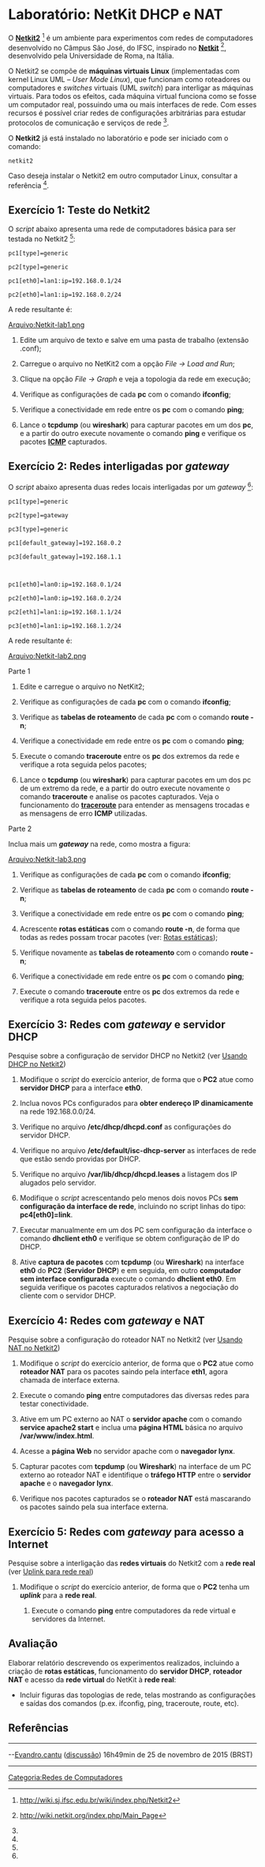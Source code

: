 # Laboratório: NetKit DHCP e NAT

O **[Netkit2](http://wiki.sj.ifsc.edu.br/wiki/index.php/Netkit2)** [^1] é um ambiente para experimentos com redes de computadores desenvolvido no Câmpus São José, do IFSC, inspirado no **[Netkit](http://wiki.netkit.org/index.php/Main_Page)** [^2], desenvolvido pela Universidade de Roma, na Itália.

O Netkit2 se compõe de **máquinas virtuais Linux** (implementadas com kernel Linux UML – *User Mode Linux*), que funcionam como roteadores ou computadores e *switches* virtuais (UML *switch*) para interligar as máquinas virtuais. Para todos os efeitos, cada máquina virtual funciona como se fosse um computador real, possuindo uma ou mais interfaces de rede. Com esses recursos é possível criar redes de configurações arbitrárias para estudar protocolos de comunicação e serviços de rede [^3].

O **Netkit2** já está instalado no laboratório e pode ser iniciado com o comando:

`netkit2`

Caso deseja instalar o Netkit2 em outro computador Linux, consultar a referência [^4].

## Exercício 1: Teste do Netkit2

O *script* abaixo apresenta uma rede de computadores básica para ser testada no Netkit2 [^5]:

`pc1[type]=generic`  
`pc2[type]=generic`  
`pc1[eth0]=lan1:ip=192.168.0.1/24`  
`pc2[eth0]=lan1:ip=192.168.0.2/24`

A rede resultante é:

<a href="Arquivo:Netkit-lab1.png" class="wikilink" title="Arquivo:Netkit-lab1.png">Arquivo:Netkit-lab1.png</a>

1.  Edite um arquivo de texto e salve em uma pasta de trabalho (extensão .conf);
2.  Carregue o arquivo no NetKit2 com a opção *File -\> Load and Run*;
3.  Clique na opção *File -\> Graph* e veja a topologia da rede em execução;
4.  Verifique as configurações de cada **pc** com o comando **ifconfig**;
5.  Verifique a conectividade em rede entre os **pc** com o comando **ping**;
6.  Lance o **tcpdump** (ou **wireshark**) para capturar pacotes em um dos **pc**, e a partir do outro execute novamente o comando **ping** e verifique os pacotes **<a href="Protocolo_ICMP" class="wikilink" title="ICMP">ICMP</a>** capturados.

## Exercício 2: Redes interligadas por *gateway*

O *script* abaixo apresenta duas redes locais interligadas por um *gateway* [^6]:

`pc1[type]=generic`  
`pc2[type]=gateway`  
`pc3[type]=generic`  
`pc1[default_gateway]=192.168.0.2`  
`pc3[default_gateway]=192.168.1.1`  
` `  
`pc1[eth0]=lan0:ip=192.168.0.1/24`  
`pc2[eth0]=lan0:ip=192.168.0.2/24`  
`pc2[eth1]=lan1:ip=192.168.1.1/24`  
`pc3[eth0]=lan1:ip=192.168.1.2/24`

A rede resultante é:

<a href="Arquivo:Netkit-lab2.png" class="wikilink" title="Arquivo:Netkit-lab2.png">Arquivo:Netkit-lab2.png</a>

Parte 1  

1.  Edite e carregue o arquivo no NetKit2;
2.  Verifique as configurações de cada **pc** com o comando **ifconfig**;
3.  Verifique as **tabelas de roteamento** de cada **pc** com o comando **route -n**;
4.  Verifique a conectividade em rede entre os **pc** com o comando **ping**;
5.  Execute o comando **traceroute** entre os **pc** dos extremos da rede e verifique a rota seguida pelos pacotes;
6.  Lance o **tcpdump** (ou **wireshark**) para capturar pacotes em um dos pc de um extremo da rede, e a partir do outro execute novamente o comando **traceroute** e analise os pacotes capturados. Veja o funcionamento do **<a href="Protocolo_ICMP" class="wikilink" title="traceroute">traceroute</a>** para entender as mensagens trocadas e as mensagens de erro **ICMP** utilizadas.

Parte 2  
Inclua mais um ***gateway*** na rede, como mostra a figura:

<a href="Arquivo:Netkit-lab3.png" class="wikilink" title="Arquivo:Netkit-lab3.png">Arquivo:Netkit-lab3.png</a>

1.  Verifique as configurações de cada **pc** com o comando **ifconfig**;
2.  Verifique as **tabelas de roteamento** de cada **pc** com o comando **route -n**;
3.  Verifique a conectividade em rede entre os **pc** com o comando **ping**;
4.  Acrescente **rotas estáticas** com o comando **route -n**, de forma que todas as redes possam trocar pacotes (ver: [Rotas estáticas](http://wiki.foz.ifpr.edu.br/wiki/index.php/Rede_e_Roteamento#route));
5.  Verifique novamente as **tabelas de roteamento** com o comando **route -n**;
6.  Verifique a conectividade em rede entre os **pc** com o comando **ping**;
7.  Execute o comando **traceroute** entre os **pc** dos extremos da rede e verifique a rota seguida pelos pacotes.

## Exercício 3: Redes com *gateway* e servidor DHCP

Pesquise sobre a configuração de servidor DHCP no Netkit2 (ver [Usando DHCP no Netkit2](http://wiki.sj.ifsc.edu.br/wiki/index.php/Netkit2#Usando_DHCP))

1.  Modifique o *script* do exercício anterior, de forma que o **PC2** atue como **servidor DHCP** para a interface **eth0**.
2.  Inclua novos PCs configurados para **obter endereço IP dinamicamente** na rede 192.168.0.0/24.
3.  Verifique no arquivo **/etc/dhcp/dhcpd.conf** as configurações do servidor DHCP.
4.  Verifique no arquivo **/etc/default/isc-dhcp-server** as interfaces de rede que estão sendo providas por DHCP.
5.  Verifique no arquivo **/var/lib/dhcp/dhcpd.leases** a listagem dos IP alugados pelo servidor.
6.  Modifique o *script* acrescentando pelo menos dois novos PCs **sem configuração da interface de rede**, incluindo no script linhas do tipo: **pc4\[eth0\]=link**.
7.  Executar manualmente em um dos PC sem configuração da interface o comando **dhclient eth0** e verifique se obtem configuração de IP do DHCP.
8.  Ative **captura de pacotes** com **tcpdump** (ou **Wireshark**) na interface **eth0** do **PC2** (**Servidor DHCP**) e em seguida, em outro **computador sem interface configurada** execute o comando **dhclient eth0**. Em seguida verifique os pacotes capturados relativos a negociação do cliente com o servidor DHCP.

## Exercício 4: Redes com *gateway* e NAT

Pesquise sobre a configuração do roteador NAT no Netkit2 (ver [Usando NAT no Netkit2](http://wiki.sj.ifsc.edu.br/wiki/index.php/Netkit2#NAT))

1.  Modifique o *script* do exercício anterior, de forma que o **PC2** atue como **roteador NAT** para os pacotes saindo pela interface **eth1**, agora chamada de interface externa.
2.  Execute o comando **ping** entre computadores das diversas redes para testar conectividade.
3.  Ative em um PC externo ao NAT o **servidor apache** com o comando **service apache2 start** e inclua uma **página HTML** básica no arquivo **/var/www/index.html**.
4.  Acesse a **página Web** no servidor apache com o **navegador lynx**.
5.  Capturar pacotes com **tcpdump** (ou **Wireshark**) na interface de um PC externo ao roteador NAT e identifique o **tráfego HTTP** entre o **servidor apache** e o **navegador lynx**.
6.  Verifique nos pacotes capturados se o **roteador NAT** está mascarando os pacotes saindo pela sua interface externa.

## Exercício 5: Redes com *gateway* para acesso a Internet

Pesquise sobre a interligação das **redes virtuais** do Netkit2 com a **rede real** (ver [Uplink para rede real](http://wiki.sj.ifsc.edu.br/wiki/index.php/Netkit2#Uplink_para_a_rede_real))

1.  Modifique o *script* do exercício anterior, de forma que o **PC2** tenha um ***uplink*** para a **rede real**.
    1.  Execute o comando **ping** entre computadores da rede virtual e servidores da Internet.

## Avaliação

Elaborar relatório descrevendo os experimentos realizados, incluindo a criação de **rotas estáticas**, funcionamento do **servidor DHCP**, **roteador NAT** e acesso da **rede virtual** do NetKit à **rede real**:

- Incluir figuras das topologias de rede, telas mostrando as configurações e saídas dos comandos (p.ex. ifconfig, ping, traceroute, route, etc).

## Referências

<references />

------------------------------------------------------------------------

--<a href="Usuário:Evandro.cantu" class="wikilink" title="Evandro.cantu">Evandro.cantu</a> (<a href="Usuário_Discussão:Evandro.cantu" class="wikilink" title="discussão">discussão</a>) 16h49min de 25 de novembro de 2015 (BRST)

------------------------------------------------------------------------

<a href="Categoria:Redes_de_Computadores" class="wikilink" title="Categoria:Redes de Computadores">Categoria:Redes de Computadores</a>

[^1]: <http://wiki.sj.ifsc.edu.br/wiki/index.php/Netkit2>

[^2]: <http://wiki.netkit.org/index.php/Main_Page>

[^3]:

[^4]:

[^5]:

[^6]:
